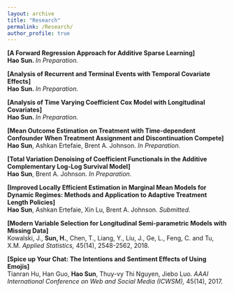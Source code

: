 ```yaml
---
layout: archive
title: "Research"
permalink: /Research/
author_profile: true
---
```

<b>[A Forward Regression Approach for Additive Sparse Learning]</b><br>
<b>Hao Sun. </b><i>In Preparation.</i>

<b>[Analysis of Recurrent and Terminal Events with Temporal Covariate Effects]</b><br>
<b>Hao Sun. </b><i>In Preparation.</i>

<b>[Analysis of Time Varying Coefficient Cox Model with Longitudinal Covariates]</b><br>
<b>Hao Sun. </b><i>In Preparation.</i>

<b>[Mean Outcome Estimation on Treatment with Time-dependent Confounder When Treatment Assignment and Discontinuation Compete]</b><br>
<b>Hao Sun</b>, Ashkan Ertefaie, Brent A. Johnson. <i>In Preparation.</i>

<b>[Total Variation Denoising of Coefficient Functionals in the Additive Complementary Log-Log Survival Model]</b><br>
<b>Hao Sun</b>, Brent A. Johnson. <i>In Preparation.</i>

<b>[Improved Locally Efficient Estimation in Marginal Mean Models for Dynamic Regimes: Methods and Application to Adaptive Treatment Length Policies]</b><br>
<b>Hao Sun</b>, Ashkan Ertefaie, Xin Lu, Brent A. Johnson. <i>Submitted.</i>

<b>[Modern Variable Selection for Longitudinal Semi-parametric Models with Missing Data]</b><br>
Kowalski, J., <b>Sun, H.</b>, Chen, T., Liang, Y., Liu, J., Ge, L., Feng, C. and Tu, X.M. <i>Applied Statistics, </i>45(14), 2548-2562, 2018.

<b>[Spice up Your Chat: The Intentions and Sentiment Effects of Using Emojis]</b><br>
Tianran Hu, Han Guo, <b>Hao Sun</b>, Thuy-vy Thi Nguyen, Jiebo Luo. <i>AAAI International Conference on Web and Social Media (ICWSM), </i>45(14), 2017.
